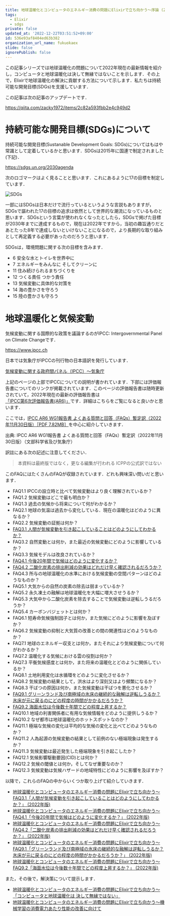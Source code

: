 ```yaml
---
title: 地球温暖化とコンピュータのエネルギー消費の問題にElixirで立ち向かう〜序論 (2022年版)
tags:
  - Elixir
  - sdgs
private: false
updated_at: '2022-12-22T03:51:52+09:00'
id: 536e93af8404ed63b382
organization_url_name: fukuokaex
slide: false
ignorePublish: false
---
```

この記事シリーズでは地球温暖化の問題について2022年現在の最新情報を紹介し，コンピュータと地球温暖化は決して無縁ではないことを示します．その上で，Elixirで地球温暖化の解決に貢献する方法について示します．私たちは持続可能な開発目標(SDGs)を支援しています．

この記事は次の記事のアップデートです．

https://qiita.com/zacky1972/items/2c82a593fbb2e4c949d2


# 持続可能な開発目標(SDGs)について

持続可能な開発目標(Sustanable Development Goals: SDGs)についてはもはや常識として定着しているかと思います．SDGsは2015年に国連で制定されました(下記)．

https://sdgs.un.org/2030agenda

次のロゴマークはよく見ることと思います．これにあるように17の目標を制定しています．

![SDGs](https://qiita-image-store.s3.ap-northeast-1.amazonaws.com/0/55223/dd0d641c-e521-9a35-d96c-dbb5f40ae453.png)

一部にはSDGsは日本だけで流行っているというような言説もありますが，SDGsで謳われた17の目標の追求は依然として世界的な潮流になっているものと思います．SDGsという言葉が使われなくなったとしたら，SDGsで掲げた目標が2030年までに達成するもので，現在は2022年ですから，当初の趣旨通りだとあとたった8年で達成しないといけないことになるので，より長期的な取り組みとして再定義する必要があったのだろうと思います．

SDGsは，環境問題に関する次の目標を含みます．

* 6 安全な水とトイレを世界中に
* 7 エネルギーをみんなに そしてクリーンに
* 11 住み続けられるまちづくりを
* 12 つくる責任 つかう責任
* 13 気候変動に具体的な対策を
* 14 海の豊かさを守ろう
* 15 陸の豊かさも守ろう

# 地球温暖化と気候変動

気候変動に関する国際的な政策を議論するのがIPCC: Intergovernmental Panel on Climate Changeです．

https://www.ipcc.ch

日本では気象庁がIPCCの刊行物の日本語訳を発行しています．

[気候変動に関する政府間パネル（IPCC）〜気象庁](https://www.data.jma.go.jp/cpdinfo/ipcc/index.html)

上記のページの上部でIPCCについての説明が書かれています．下部には評価報告書についてのリンクが掲載されています．このページの評価報告書は随時更新されていて，2022年現在の最新の評価報告書は[「IPCC第6次評価報告書(AR6)」](https://www.data.jma.go.jp/cpdinfo/ipcc/ar6/index.html)です．詳細はこちらをご覧になると良いかと思います．

ここでは，[IPCC AR6 WG1報告書 よくある質問と回答（FAQs）暫定訳（2022年11月30日版）［PDF 7.82MB］](https://www.data.jma.go.jp/cpdinfo/ipcc/ar6/IPCC_AR6_WGI_FAQs_JP.pdf)を中心に紹介していきます．

出典: IPCC AR6 WG1報告書 よくある質問と回答（FAQs）暫定訳（2022年11月30日版）（文部科学省及び気象庁）

訳註にある次の記述に注意してください．

> 本資料は最終版ではなく，更なる編集が行われる
> ICPPの公式訳ではない

このFAQにはたくさんのFAQが収録されています．どれも興味深い問いだと思います．

* FAQ1.1 IPCCの設立時と比べて気候変動はより良く理解されているか？
* FAQ1.2 気候変動はどこで最も明白か？
* FAQ1.3 過去の気候から将来について何がわかるか？
* FAQ2.1 地球の気温は過去から変化している．現在の温暖化はどのように異なるか？
* FAQ2.2 気候変動の証拠は何か？
* [FAQ3.1 人間が気候変動を引き起こしていることはどのようにしてわかるか？](https://qiita.com/zacky1972/items/1d998a17ba63ac714342)
* FAQ3.2 自然変動とは何か，また最近の気候変動にどのように影響しているか？
* FAQ3.3 気候モデルは改良されているか？
* [FAQ4.1 今後20年間で気候はどのように変化するか？](https://qiita.com/zacky1972/items/0d0e1f1c2bf773c7557a)
* [FAQ4.2 二酸化炭素の排出削減の効果はどれだけ早く確認されるだろうか？](https://qiita.com/zacky1972/items/d395c82938482c8962bd)
* FAQ4.3 所与の地球温暖化の水準における気候変動の空間パターンはどのようなものか？
* FAQ5.1 大気からの自然の炭素の除去は弱まっているか？
* FAQ5.2 永久凍土の融解は地球温暖化を大幅に増大させうるか？
* FAQ5.3 大気中から二酸化炭素を除去することで気候変動は逆転しうるだろうか？
* FAQ5.4 カーボンバジェットとは何か？
* FAQ6.1 短寿命気候強制因子とは何か，また気候にどのように影響を及ぼすか？
* FAQ6.2 気候変動の抑制と大気質の改善との間の関連性はどのようなものか？
* FAQ7.1 地球のエネルギー収支とは何か，またそれにより気候変動について何がわかるか？
* FAQ7.2 温暖化する気候における雲の役割は何か？
* FAQ7.3 平衡気候感度とは何か，また将来の温暖化とどのように関係しているか？
* FAQ8.1 土地利用変化は水循環をどのように変化させるか？
* FAQ8.2 気候変動の結果として，洪水はより深刻又はより頻繁になるか？
* FAQ8.3 干ばつの原因は何か，また気候変動は干ばつを悪化させるか？
* [FAQ9.1 グリーンランド及び南極域の氷床の継続的な融解は逆転しうるか？ 氷床が元に戻るのにどの程度の時間がかかるだろうか？](https://qiita.com/zacky1972/items/19194e55af677524d0ce)
* [FAQ9.2 海面水位は今後数十年間でどの程度上昇するか？](https://qiita.com/zacky1972/items/f4ed1bb4dd45f7d1e326)
* FAQ10.1 地域の利害関係者に有用な気候情報をどのように提供しうるか？
* FAQ10.2 なぜ都市は地球温暖化のホットスポットなのか？
* FAQ11.1 極端な気候の変化は平均的な気候の変化と比べてどのようなものか？
* FAQ11.2 人為起源の気候変動の結果として前例のない極端現象は発生するか？
* FAQ11.3 気候変動は最近発生した極端現象を引き起こしたか？
* FAQ12.1 気候影響駆動要因(CID)とは何か？
* FAQ12.2 気候の閾値とは何か，そしてなぜ重要なのか？
* FAQ12.3 気候変動は気候ハザードの地域特性にどのように影響を及ぼすか？

以降で，これらのFAQの中からいくつか取り上げて紹介していきます．

* [地球温暖化とコンピュータのエネルギー消費の問題にElixirで立ち向かう〜FAQ3.1「人間が気候変動を引き起こしていることはどのようにしてわかるか？」 (2022年版)](https://qiita.com/zacky1972/items/1d998a17ba63ac714342)
* [地球温暖化とコンピュータのエネルギー消費の問題にElixirで立ち向かう〜FAQ4.1「今後20年間で気候はどのように変化するか？」 (2022年版)](https://qiita.com/zacky1972/items/0d0e1f1c2bf773c7557a)
* [地球温暖化とコンピュータのエネルギー消費の問題にElixirで立ち向かう〜FAQ4.2「二酸化炭素の排出削減の効果はどれだけ早く確認されるだろうか？」 (2022年版)](https://qiita.com/zacky1972/items/d395c82938482c8962bd)
* [地球温暖化とコンピュータのエネルギー消費の問題にElixirで立ち向かう〜FAQ9.1「グリーンランド及び南極域の氷床の継続的な融解は逆転しうるか？氷床が元に戻るのにどの程度の時間がかかるだろうか？」 (2022年版)](https://qiita.com/zacky1972/items/19194e55af677524d0ce)
* [地球温暖化とコンピュータのエネルギー消費の問題にElixirで立ち向かう〜FAQ9.2「海面水位は今後数十年間でどの程度上昇するか？」 (2022年版)](https://qiita.com/zacky1972/items/f4ed1bb4dd45f7d1e326)

また，その後で，解決策について提示します．

* [地球温暖化とコンピュータのエネルギー消費の問題にElixirで立ち向かう〜「コンピュータと地球温暖化は 決して無縁ではない」](https://qiita.com/zacky1972/items/a67459bf36f7b369b946)
* [地球温暖化とコンピュータのエネルギー消費の問題にElixirで立ち向かう〜機械学習の消費電力あたり性能の改善に向けて](https://qiita.com/zacky1972/items/fc74503c33839b64d0a3)
